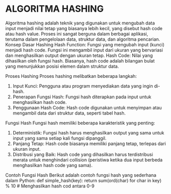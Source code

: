 # ALGORITMA HASHING

Algoritma hashing adalah teknik yang digunakan untuk mengubah data input menjadi nilai tetap yang biasanya lebih kecil, yang disebut hash code atau hash value. Proses ini sangat berguna dalam berbagai aplikasi, terutama dalam pengelolaan data, struktur data, dan algoritma pencarian.
Konsep Dasar Hashing
Hash Function: Fungsi yang mengubah input (kunci) menjadi hash code. Fungsi ini mengambil input dari ukuran yang bervariasi dan menghasilkan output dengan ukuran tetap.
Hash Code: Nilai yang dihasilkan oleh fungsi hash. Biasanya, hash code adalah bilangan bulat yang menunjukkan posisi elemen dalam struktur data.

Proses Hashing
Proses hashing melibatkan beberapa langkah:
1. Input Kunci: Pengguna atau program menyediakan data yang ingin di-hash.
2. Penerapan Fungsi Hash: Fungsi hash diterapkan pada input untuk menghasilkan hash code.
3. Penggunaan Hash Code: Hash code digunakan untuk menyimpan atau mengambil data dari struktur data, seperti tabel hash.

Fungsi Hash
Fungsi hash memiliki beberapa karakteristik yang penting:
1. Deterministik: Fungsi hash harus menghasilkan output yang sama untuk input yang sama setiap kali fungsi dipanggil.
2. Panjang Tetap: Hash code biasanya memiliki panjang tetap, terlepas dari ukuran input.
3. Distribusi yang Baik: Hash code yang dihasilkan harus terdistribusi merata untuk menghindari collision (peristiwa ketika dua input berbeda menghasilkan hash code yang sama).

Contoh Fungsi Hash
Berikut adalah contoh fungsi hash yang sederhana dalam Python:
def simple_hash(key):
    return sum(ord(char) for char in key) % 10  # Menghasilkan hash cod antara 0-9
